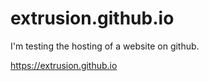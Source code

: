 # extrusion.github.io

I'm testing the hosting of a website on github.

https://extrusion.github.io
